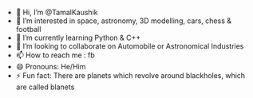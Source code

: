 - 👋 Hi, I’m @TamalKaushik
- 👀 I’m interested in space, astronomy, 3D modelling, cars, chess & football
- 🌱 I’m currently learning Python & C++
- 💞️ I’m looking to collaborate on Automobile or Astronomical Industries 
- 📫 How to reach me : fb
- 😄 Pronouns: He/Him
- ⚡ Fun fact: There are planets which revolve around blackholes, which are called blanets

<!---
TamalKaushik/TamalKaushik is a ✨ special ✨ repository because its `README.md` (this file) appears on your GitHub profile.
You can click the Preview link to take a look at your changes.
--->
